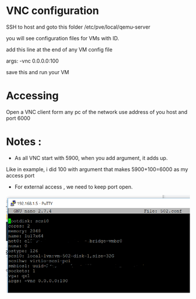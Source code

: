 # VNC configuration

SSH to host and goto this folder  /etc/pve/local/qemu-server

you will see configuration files for VMs with ID. 

add this line at the end of any VM config file 

args: -vnc 0.0.0.0:100

save this and run your VM

# Accessing 
Open a VNC client form any pc of the network 
use address of you host and port 6000

# Notes : 
- As all VNC start with 5900, when you add argument, it adds up. 

Like in example, i did 100 with argument that makes 5900+100=6000 as my access port
- For external access , we need to keep port open.


![original](5_vnc.PNG)
